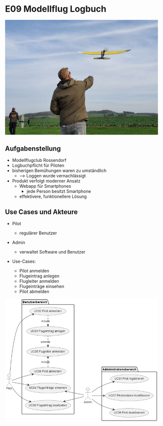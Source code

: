 # E09 Modellflug Logbuch

![Beispielbild für den Modellflugclub](/!presentation\images\beispielbild2.jpg "Beispielbild für den Modellflugclub")

## Aufgabenstellung

* Modellflugclub Rossendorf
* Logbuchpflicht für Piloten
* bisherigen Bemühungen waren zu umständlich
    * --> Loggen wurde vernachlässigt
* Produkt verfolgt moderner Ansatz
    * Webapp für Smartphones
        * jede Person besitzt Smartphone
    * effektivere, funktionellere Lösung



## Use Cases und Akteure

* Pilot
    * regulärer Benutzer
* Admin
    * verwaltet Software und Benutzer

* Use-Cases:
    * Pilot anmelden
    * Flugeintrag anlegen
    * Flugleiter anmelden
    * Flugeinträge einsehen
    * Pilot abmelden

![UC-Diagramm](/!presentation\images\UC-model.png "Use Cases des mobilen Logbuchs")


